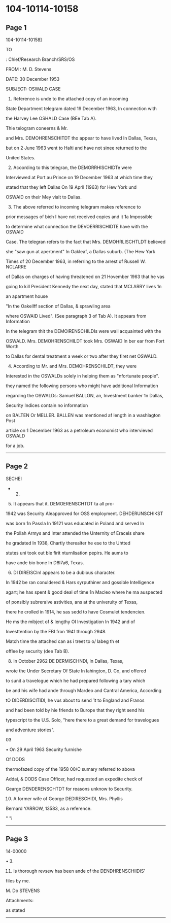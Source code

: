# 104-10114-10158

## Page 1

104-10114-10158]

TO

: Chief/Research Branch/SRS/OS

FROM : M. D. Stevens

DATE: 30 December 1953

SUBJECT: OSWALD CASE

1. Reference is unde to the attached copy of an incoming

State Department telegram dated 19 December 1963, In connection with

the Harvey Lee OSHALD Case (BEe Tab A).

Thie telogram coneerns & Mr.

and Mrs. DEMOHRENSCHITDT tho appear to have lived In Dallas, Texas,

but on 2 June 1963 went to Halti and have not sinee returned to the

United States.

2. Acoording to this telegran, the DEMORRHISCHIDTe were

Interviewed at Port au Prince on 19 December 1963 at which time they

stated that they left Dallas On 19 Aprll (1963) for Hew York und

OSWAID on their Mey vialt to Dallas.

3. The above referred to incoming telegram makes reference to

prior messages of bich I have not received copies and it 1a Impossible

to determine what connection the DEVOERRISCHIDTE have with the OSWAID

Case. The telegran refers to the fact that Mrs. DEMOHRLISCHTLDT believed

she "saw gun at apertment" In Oakleaf, a Dallas suburb. (The Hew Yark

Times of 20 December 1963, in referring to the arrest of Russell W. NCLARRE

of Dallas on charges of having threatened on 21 Hovember 1963 that he vas

going to kill President Kennedy the next day, stated that MCLARRY lives 1n

an apartment house

"In the Oakellff section of Dallas, & sprawling area

where OSWAID Lived". (See paragraph 3 of Tab A). It appears from Information

In the telegram thit the DEMOIRENSCHILDIs were wall acquainted with the

OSWALD. Mrs. DEMOHRENSCHILDT took Mrs. OSWAID In ber ear from Fort Worth

to Dallas for dental treatment a week or two after they firet net OSWALD.

4. According to Mr. and Mrs. DEMOHRENSCHILDT, they were

Interested in the OSWALDs solely in helping them as "nfortunate people".

they named the following persons who might have additional Information

regarding the OSWALDs: Samuel BALLON, an, Investment banker 1n Dallas,

Security Indices contain no information

on BALTEN Or MELLER. BALLEN was mentioned af length in a washlagton Post

article on 1 December 1963 as a petroleum economist who intervieved OSWALD

for a job.

---

## Page 2

SECHEI

- 2.

5. It appears that it. DEMOERENSCHTDT ta all pro-

1942 was Security Aleapproved for OSS employment. DEHDERUNSCHIKST

was born 1n Passla In 19121 was educated in Poland and served In

the Pollah Armys and Inter attended the Unternity of Eracels share

he gradated In 1938, Chartly therealter he ese to the Uhtted

stutes uni took out ble firit nturnlisation pepirs. He aums to

have ande bio bone In D8l7a6, Texas.

6. DI DIREISCInI appears to be a dubious character.

In 1942 be ran conuldered & Hars syrputhiner and gossible Intelligence

agart; he has spent & good deal of time 1n Macleo where he ma auspected

of ponsibly subreralve astivities, ans at the univeruity of Texas,

there he crolled in 1914, he sas sedd to have Cosmulet tendencien.

He ms the mibject of & lengthy OI Investigation In 1942 and of

Investtention by the FBI fron 1941 through 2948.

Match time the attached can as i treet to o/ labeg th et

offlee by security (dee Tab B).

8. In October 2962 DE DERMISCHNDI, In Dallas, Texas,

wrote the Under Secretary Of State In lahington, D. Co, and offered

to sunit a travelogue which he had prepared following a tary which

be and his wife had ande through Mardeo and Cantral America, According

tO DIDERDISCITIDI, he vus about to send 1t to England and Franos

and had been told by hie frlends to Burope that they right send his

typescript to the U.S. Solo, "here there to a great demand for travelogues

and adventure stories".

03

• On 29 April 1963 Security furnishe

Of DODS

thermofazed copy of the 1958 00/C sumary referred to abova

Addai, & DODS Case Officer, had requested an expedite check of

Gearge DENDERENSCHTDT for reasons unknow to Security.

10. A former wife of George DEDIRESCHIDI, Mrs. Phyllis

Bernard YARROW, 13583, as a reference.

" "i

---

## Page 3

14-00000

• 3.

11. Is thorough revsew has been ande of the DENDHRENSCHIlDIS'

files by me.

M. Do STEVENS

Attachments:

as stated

---

